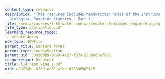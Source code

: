 ```yaml
---
content_type: resource
description: 'This resource includes handwritten notes of the Instructor on the topic:
  Biological Reaction Kinetics - Part 1.'
file: /media/courses/1-85-water-and-wastewater-treatment-engineering-spring-2006/e2a758ba8f8dac814fbddf8036560ff5_l14_reac_kine_1.pdf
file_type: application/pdf
learning_resource_types:
- Lecture Notes
ocw_type: OCWFile
parent_title: Lecture Notes
parent_type: CourseSection
parent_uid: 53836d89-9990-4e27-f37a-22369d6af070
resourcetype: Document
title: l14_reac_kine_1.pdf
uid: e2a758ba-8f8d-ac81-4fbd-df8036560ff5
---
```


